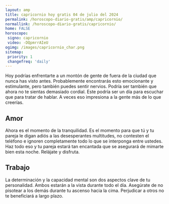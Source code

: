 ```yaml
---
layout: amp
title: capricornio hoy gratis 04 de julio del 2024 
permalink: /horoscopo-diario-gratis/amp/capricornio/
normallink: /horoscopo-diario-gratis/capricornio/
home: FALSE
horoscopo:
 signo: capricornio
 video: -DQpmrrAIeU
ogimg: /images/capricornio_char.png
sitemap:
 priority: 1
 changefreq: 'daily'
---
```



Hoy podrías enfrentarte a un montón de gente de fuera de la ciudad que nunca has visto antes. Probablemente encontrarás esto emocionante y estimulante, pero también puedes sentir nervios. Podría ser también que ahora no te sientas demasiado cordial. Este podría ser un día para escuchar que para tratar de hablar. A veces eso impresiona a la gente más de lo que creerías.

## Amor

Ahora es el momento de la tranquilidad. Es el momento para que tú y tu pareja le digan adiós a las desesperantes multitudes, no contesten el teléfono e ignoren completamente todo lo que se interponga entre ustedes. Haz todo eso y tu pareja estará tan encantada que se asegurará de mimarte bien esta noche. Relájate y disfruta.

## Trabajo

La determinación y la capacidad mental son dos aspectos clave de tu personalidad. Ambos estarán a la vista durante todo el día. Asegúrate de no pisotear a los demás durante tu ascenso hacia la cima. Perjudicar a otros no te beneficiará a largo plazo.